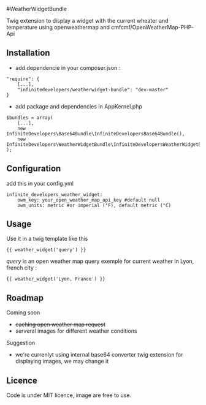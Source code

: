 #WeatherWidgetBundle

Twig extension to display a widget with the current wheater and temperature using openweathermap and cmfcmf/OpenWeatherMap-PHP-Api

## Installation 
* add dependencie in your composer.json :
```
"require": {
	[...],
    "infinitedevelopers/weatherwidget-bundle": "dev-master"
}
```

* add package and dependencies in AppKernel.php
```
$bundles = array(
	[...],
	new InfiniteDevelopers\Base64Bundle\InfiniteDevelopersBase64Bundle(),
    new InfiniteDevelopers\WeatherWidgetBundle\InfiniteDevelopersWeatherWidgetBundle()
);
```

## Configuration

add this in your config.yml
```
infinite_developers_weather_widget: 
    owm_key: your_open_weather_map_api_key #default null
    owm_units: metric #or imperial (°F), default metric (°C)
```

## Usage

Use it in a twig template like this
```
{{ weather_widget('query') }}

```

*query* is an open weather map query exemple for current weather in Lyon, french city :

```
{{ weather_widget('Lyon, France') }}

```

## Roadmap

Coming soon
* ~~caching open weather map request~~
* serveral images for different weather conditions

Suggestion
* we're currenlyt using internal base64 converter twig extension for displaying images, we may change it

## Licence
Code is under MIT licence, image are free to use.
